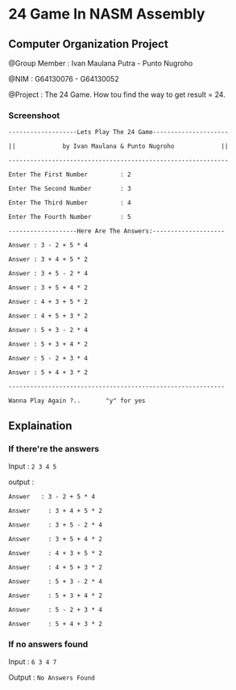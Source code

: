 # 24 Game In NASM Assembly

## Computer Organization Project

@Group Member  	: Ivan Maulana Putra - Punto Nugroho

@NIM	      	: G64130076 - G64130052

@Project 		: The 24 Game. How tou find the way to get result = 24.


### Screenshoot

`-------------------Lets Play The 24 Game---------------------`

`||             by Ivan Maulana & Punto Nugroho             ||`

`-------------------------------------------------------------`

`Enter The First Number         : 2`

`Enter The Second Number        : 3`

`Enter The Third Number         : 4`

`Enter The Fourth Number        : 5`

`-------------------Here Are The Answers:--------------------` 

`Answer : 3 - 2 + 5 * 4`

`Answer : 3 + 4 + 5 * 2`

`Answer : 3 + 5 - 2 * 4`

`Answer : 3 + 5 + 4 * 2`

`Answer : 4 + 3 + 5 * 2`

`Answer : 4 + 5 + 3 * 2`

`Answer : 5 + 3 - 2 * 4`

`Answer : 5 + 3 + 4 * 2`

`Answer : 5 - 2 + 3 * 4`

`Answer : 5 + 4 + 3 * 2`

`------------------------------------------------------------`

`Wanna Play Again ?..       "y" for yes`

## Explaination

### If there're the answers
Input 	: `2 3 4 5`

output 	:

`Answer   : 3 - 2 + 5 * 4`

`Answer 	: 3 + 4 + 5 * 2`

`Answer 	: 3 + 5 - 2 * 4`

`Answer 	: 3 + 5 + 4 * 2`

`Answer 	: 4 + 3 + 5 * 2`

`Answer 	: 4 + 5 + 3 * 2`

`Answer 	: 5 + 3 - 2 * 4`

`Answer 	: 5 + 3 + 4 * 2`

`Answer 	: 5 - 2 + 3 * 4`

`Answer 	: 5 + 4 + 3 * 2`

### If no answers found

Input 	: `6 3 4 7`

Output 	: `No Answers Found`
